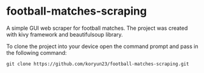 # football-matches-scraping

A simple GUI web scraper for football matches. The project was created with kivy framework and beautifulsoup library. 


To clone the project into your device open the command prompt and pass in the following command:

```git clone https://github.com/koryun23/football-matches-scraping.git```
